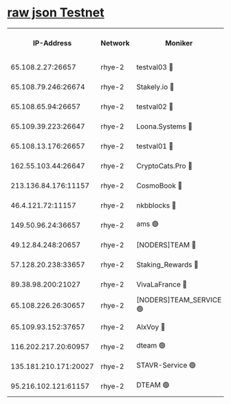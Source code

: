 
[raw json Testnet](https://rpc-check.quickt.stavr.tech/quickt/rpc-quickt-result.json)
=


<table><tr><th>IP-Address</th><th>Network</th><th>Moniker</th><th>Latest Block Height</th><th>Earliest Block Height</th><th>Catching Up</th><th>Tx Index</th><th>Voting Power</th><th>Scan Time</th></tr><tr><td>65.108.2.27:26657</td><td>rhye-2</td><td>testval03 🔴</td><td>910085</td><td>1</td><td>False</td><td>on</td><td>11002050</td><td>2024-02-21T08:02:23.414304580UTC</td></tr><tr><td>65.108.79.246:26674</td><td>rhye-2</td><td>Stakely.io 🔴</td><td>910086</td><td>1</td><td>False</td><td>on</td><td>10010</td><td>2024-02-21T08:02:25.877171276UTC</td></tr><tr><td>65.108.65.94:26657</td><td>rhye-2</td><td>testval02 🔴</td><td>910086</td><td>1</td><td>False</td><td>on</td><td>11002050</td><td>2024-02-21T08:02:28.826257892UTC</td></tr><tr><td>65.109.39.223:26647</td><td>rhye-2</td><td>Loona.Systems 🔴</td><td>910087</td><td>1</td><td>False</td><td>off</td><td>86949</td><td>2024-02-21T08:02:31.841087574UTC</td></tr><tr><td>65.108.13.176:26657</td><td>rhye-2</td><td>testval01 🔴</td><td>910087</td><td>1</td><td>False</td><td>on</td><td>13082010</td><td>2024-02-21T08:02:32.775267428UTC</td></tr><tr><td>162.55.103.44:26647</td><td>rhye-2</td><td>CryptoCats.Pro 🔴</td><td>910092</td><td>1</td><td>False</td><td>off</td><td>9999</td><td>2024-02-21T08:03:05.312846202UTC</td></tr><tr><td>213.136.84.176:11157</td><td>rhye-2</td><td>CosmoBook 🔴</td><td>910091</td><td>65301</td><td>False</td><td>off</td><td>1528057</td><td>2024-02-21T08:02:58.808939447UTC</td></tr><tr><td>46.4.121.72:11157</td><td>rhye-2</td><td>nkbblocks 🔴</td><td>910084</td><td>70101</td><td>False</td><td>off</td><td>81491</td><td>2024-02-21T08:02:16.138328136UTC</td></tr><tr><td>149.50.96.24:36657</td><td>rhye-2</td><td>ams 🟢</td><td>910090</td><td>133501</td><td>False</td><td>on</td><td>0</td><td>2024-02-21T08:02:48.254366218UTC</td></tr><tr><td>49.12.84.248:20657</td><td>rhye-2</td><td>[NODERS]TEAM 🔴</td><td>910089</td><td>146001</td><td>False</td><td>on</td><td>59690</td><td>2024-02-21T08:02:45.825182494UTC</td></tr><tr><td>57.128.20.238:33657</td><td>rhye-2</td><td>Staking_Rewards 🔴</td><td>910087</td><td>149101</td><td>False</td><td>on</td><td>9900</td><td>2024-02-21T08:02:31.474782763UTC</td></tr><tr><td>89.38.98.200:21027</td><td>rhye-2</td><td>VivaLaFrance 🔴</td><td>910084</td><td>220501</td><td>False</td><td>off</td><td>10000</td><td>2024-02-21T08:02:18.586332371UTC</td></tr><tr><td>65.108.226.26:30657</td><td>rhye-2</td><td>[NODERS]TEAM_SERVICE 🟢</td><td>910087</td><td>241501</td><td>False</td><td>on</td><td>0</td><td>2024-02-21T08:02:32.297698905UTC</td></tr><tr><td>65.109.93.152:37657</td><td>rhye-2</td><td>AlxVoy 🔴</td><td>910085</td><td>315173</td><td>False</td><td>on</td><td>143351</td><td>2024-02-21T08:02:21.039546583UTC</td></tr><tr><td>116.202.217.20:60957</td><td>rhye-2</td><td>dteam 🟢</td><td>910086</td><td>421794</td><td>False</td><td>on</td><td>0</td><td>2024-02-21T08:02:29.108026463UTC</td></tr><tr><td>135.181.210.171:20027</td><td>rhye-2</td><td>STAVR-Service 🟢</td><td>910089</td><td>906001</td><td>False</td><td>on</td><td>0</td><td>2024-02-21T08:02:43.453640519UTC</td></tr><tr><td>95.216.102.121:61157</td><td>rhye-2</td><td>DTEAM 🟢</td><td>910086</td><td>909601</td><td>False</td><td>on</td><td>0</td><td>2024-02-21T08:02:26.317405356UTC</td></tr></table>